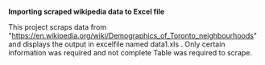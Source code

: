 **Importing scraped wikipedia data to Excel file**


This project scraps data from "https://en.wikipedia.org/wiki/Demographics_of_Toronto_neighbourhoods" and displays the output in excelfile named data1.xls  .
Only certain information was required and not complete Table was required to scrape. 
